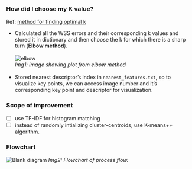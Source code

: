 
### How did I choose my K value?
Ref: <a href = "https://medium.com/analytics-vidhya/how-to-determine-the-optimal-k-for-k-means-708505d204eb"> method for finding optimal k </a>
- Calculated all the WSS errors and their corresponding k values and stored it in dictionary and then choose the k for which there is a sharp turn (**Elbow method**). <br><br>
![elbow](https://user-images.githubusercontent.com/75074904/204827576-f1f1cdee-6f26-4f3b-a951-df20a0af63b5.png)
<br><i>Img1: image showing plot from elbow method </i><br><br>
- Stored nearest descriptor’s index in ```nearest_features.txt```, so to visualize key points, we can access image number and it’s corresponding key point and descriptor for visualization.

### Scope of improvement
- [ ] use TF-IDF for histogram matching
- [ ] instead of randomly intializing cluster-centroids, use K-means++ algorithm.

### Flowchart
![Blank diagram](https://user-images.githubusercontent.com/75074904/204826175-3fe5a001-57d5-4d3d-81f9-5cdfb7ea623e.png)
<i>Img2: Flowchart of process flow. </i>
